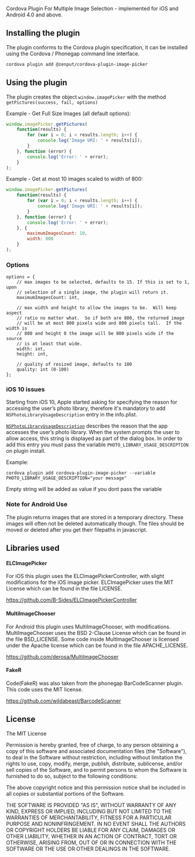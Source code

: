 Cordova Plugin For Multiple Image Selection - implemented for iOS and Android 4.0 and above.

## Installing the plugin

The plugin conforms to the Cordova plugin specification, it can be installed using the Cordova / Phonegap command line interface.

```sh
cordova plugin add @zenput/cordova-plugin-image-picker
```


## Using the plugin

The plugin creates the object `window.imagePicker` with the method `getPictures(success, fail, options)`

Example - Get Full Size Images (all default options):
```javascript
window.imagePicker.getPictures(
	function(results) {
		for (var i = 0; i < results.length; i++) {
			console.log('Image URI: ' + results[i]);
		}
	}, function (error) {
		console.log('Error: ' + error);
	}
);
```

Example - Get at most 10 images scaled to width of 800:
```javascript
window.imagePicker.getPictures(
	function(results) {
		for (var i = 0; i < results.length; i++) {
			console.log('Image URI: ' + results[i]);
		}
	}, function (error) {
		console.log('Error: ' + error);
	}, {
		maximumImagesCount: 10,
		width: 800
	}
);
```

### Options

    options = {
        // max images to be selected, defaults to 15. If this is set to 1, upon
    	// selection of a single image, the plugin will return it.
    	maximumImagesCount: int,
    	
    	// max width and height to allow the images to be.  Will keep aspect
    	// ratio no matter what.  So if both are 800, the returned image
    	// will be at most 800 pixels wide and 800 pixels tall.  If the width is
    	// 800 and height 0 the image will be 800 pixels wide if the source
    	// is at least that wide.
    	width: int,
    	height: int,
    	
    	// quality of resized image, defaults to 100
    	quality: int (0-100)
    };
	
### iOS 10 issues

Starting from iOS 10, Apple started asking for specifying the reason for accessing the user’s photo library, therefore it's mandatory to add `NSPhotoLibraryUsageDescription` entry in the info.plist.

[`NSPhotoLibraryUsageDescription`](https://developer.apple.com/library/mac/documentation/General/Reference/InfoPlistKeyReference/Articles/CocoaKeys.html#//apple_ref/doc/uid/TP40009251-SW17) describes the reason that the app accesses the user’s photo library. When the system prompts the user to allow access, this string is displayed as part of the dialog box. In order to add this entry you must pass the variable `PHOTO_LIBRARY_USAGE_DESCRIPTION` on plugin install.

Example:
 
`cordova plugin add cordova-plugin-image-picker --variable PHOTO_LIBRARY_USAGE_DESCRIPTION="your message"`

Empty string will be added as value if you dont pass the variable 
    
### Note for Android Use

The plugin returns images that are stored in a temporary directory.  These images will often not be deleted automatically though.  The files should be moved or deleted after you get their filepaths in javascript.

## Libraries used

#### ELCImagePicker

For iOS this plugin uses the ELCImagePickerController, with slight modifications for the iOS image picker.  ELCImagePicker uses the MIT License which can be found in the file LICENSE.

https://github.com/B-Sides/ELCImagePickerController

#### MultiImageChooser

For Android this plugin uses MultiImageChooser, with modifications.  MultiImageChooser uses the BSD 2-Clause License which can be found in the file BSD_LICENSE.  Some code inside MultImageChooser is licensed under the Apache license which can be found in the file APACHE_LICENSE.

https://github.com/derosa/MultiImageChooser

#### FakeR

Code(FakeR) was also taken from the phonegap BarCodeScanner plugin.  This code uses the MIT license.

https://github.com/wildabeast/BarcodeScanner

## License

The MIT License

Permission is hereby granted, free of charge, to any person obtaining a copy
of this software and associated documentation files (the "Software"), to deal
in the Software without restriction, including without limitation the rights
to use, copy, modify, merge, publish, distribute, sublicense, and/or sell
copies of the Software, and to permit persons to whom the Software is
furnished to do so, subject to the following conditions:

The above copyright notice and this permission notice shall be included in
all copies or substantial portions of the Software.

THE SOFTWARE IS PROVIDED "AS IS", WITHOUT WARRANTY OF ANY KIND, EXPRESS OR
IMPLIED, INCLUDING BUT NOT LIMITED TO THE WARRANTIES OF MERCHANTABILITY,
FITNESS FOR A PARTICULAR PURPOSE AND NONINFRINGEMENT. IN NO EVENT SHALL THE
AUTHORS OR COPYRIGHT HOLDERS BE LIABLE FOR ANY CLAIM, DAMAGES OR OTHER
LIABILITY, WHETHER IN AN ACTION OF CONTRACT, TORT OR OTHERWISE, ARISING FROM,
OUT OF OR IN CONNECTION WITH THE SOFTWARE OR THE USE OR OTHER DEALINGS IN
THE SOFTWARE.
